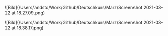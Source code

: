 ![Bild](/Users/andsto/Work/Github/Deutschkurs/Marz/Screenshot 2021-03-22 at 18.27.09.png)

![Bild](/Users/andsto/Work/Github/Deutschkurs/Marz/Screenshot 2021-03-22 at 18.38.17.png)

